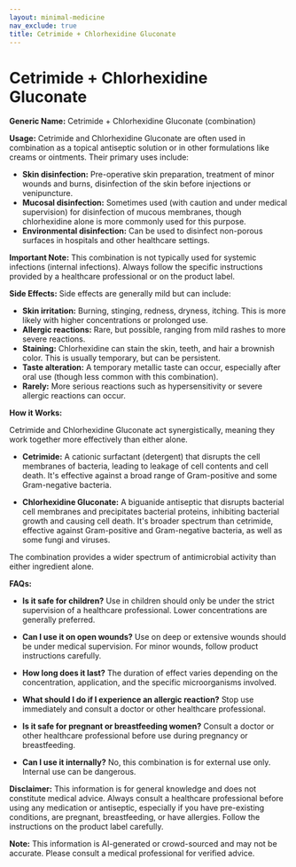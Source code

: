 ```yaml
---
layout: minimal-medicine
nav_exclude: true
title: Cetrimide + Chlorhexidine Gluconate
---
```


# Cetrimide + Chlorhexidine Gluconate

**Generic Name:** Cetrimide + Chlorhexidine Gluconate (combination)

**Usage:**  Cetrimide and Chlorhexidine Gluconate are often used in combination as a topical antiseptic solution or in other formulations like creams or ointments.  Their primary uses include:

* **Skin disinfection:** Pre-operative skin preparation, treatment of minor wounds and burns, disinfection of the skin before injections or venipuncture.
* **Mucosal disinfection:**  Sometimes used (with caution and under medical supervision) for disinfection of mucous membranes, though chlorhexidine alone is more commonly used for this purpose.
* **Environmental disinfection:**  Can be used to disinfect non-porous surfaces in hospitals and other healthcare settings.

**Important Note:** This combination is not typically used for systemic infections (internal infections).  Always follow the specific instructions provided by a healthcare professional or on the product label.

**Side Effects:**  Side effects are generally mild but can include:

* **Skin irritation:**  Burning, stinging, redness, dryness, itching.  This is more likely with higher concentrations or prolonged use.
* **Allergic reactions:**  Rare, but possible, ranging from mild rashes to more severe reactions.
* **Staining:** Chlorhexidine can stain the skin, teeth, and hair a brownish color. This is usually temporary, but can be persistent.
* **Taste alteration:** A temporary metallic taste can occur, especially after oral use (though less common with this combination).
* **Rarely:** More serious reactions such as hypersensitivity or severe allergic reactions can occur.


**How it Works:**

Cetrimide and Chlorhexidine Gluconate act synergistically, meaning they work together more effectively than either alone.

* **Cetrimide:**  A cationic surfactant (detergent) that disrupts the cell membranes of bacteria, leading to leakage of cell contents and cell death. It's effective against a broad range of Gram-positive and some Gram-negative bacteria.

* **Chlorhexidine Gluconate:**  A biguanide antiseptic that disrupts bacterial cell membranes and precipitates bacterial proteins, inhibiting bacterial growth and causing cell death. It's broader spectrum than cetrimide, effective against Gram-positive and Gram-negative bacteria, as well as some fungi and viruses.

The combination provides a wider spectrum of antimicrobial activity than either ingredient alone.

**FAQs:**

* **Is it safe for children?**  Use in children should only be under the strict supervision of a healthcare professional. Lower concentrations are generally preferred.

* **Can I use it on open wounds?**  Use on deep or extensive wounds should be under medical supervision.  For minor wounds, follow product instructions carefully.

* **How long does it last?**  The duration of effect varies depending on the concentration, application, and the specific microorganisms involved.

* **What should I do if I experience an allergic reaction?**  Stop use immediately and consult a doctor or other healthcare professional.

* **Is it safe for pregnant or breastfeeding women?**  Consult a doctor or other healthcare professional before use during pregnancy or breastfeeding.

* **Can I use it internally?**  No, this combination is for external use only.  Internal use can be dangerous.


**Disclaimer:** This information is for general knowledge and does not constitute medical advice. Always consult a healthcare professional before using any medication or antiseptic, especially if you have pre-existing conditions, are pregnant, breastfeeding, or have allergies.  Follow the instructions on the product label carefully.


**Note:** This information is AI-generated or crowd-sourced and may not be accurate. Please consult a medical professional for verified advice.